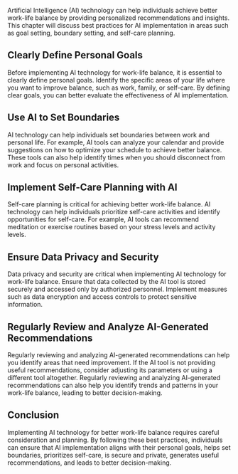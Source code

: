 

Artificial Intelligence (AI) technology can help individuals achieve better work-life balance by providing personalized recommendations and insights. This chapter will discuss best practices for AI implementation in areas such as goal setting, boundary setting, and self-care planning.

Clearly Define Personal Goals
-----------------------------

Before implementing AI technology for work-life balance, it is essential to clearly define personal goals. Identify the specific areas of your life where you want to improve balance, such as work, family, or self-care. By defining clear goals, you can better evaluate the effectiveness of AI implementation.

Use AI to Set Boundaries
------------------------

AI technology can help individuals set boundaries between work and personal life. For example, AI tools can analyze your calendar and provide suggestions on how to optimize your schedule to achieve better balance. These tools can also help identify times when you should disconnect from work and focus on personal activities.

Implement Self-Care Planning with AI
------------------------------------

Self-care planning is critical for achieving better work-life balance. AI technology can help individuals prioritize self-care activities and identify opportunities for self-care. For example, AI tools can recommend meditation or exercise routines based on your stress levels and activity levels.

Ensure Data Privacy and Security
--------------------------------

Data privacy and security are critical when implementing AI technology for work-life balance. Ensure that data collected by the AI tool is stored securely and accessed only by authorized personnel. Implement measures such as data encryption and access controls to protect sensitive information.

Regularly Review and Analyze AI-Generated Recommendations
---------------------------------------------------------

Regularly reviewing and analyzing AI-generated recommendations can help you identify areas that need improvement. If the AI tool is not providing useful recommendations, consider adjusting its parameters or using a different tool altogether. Regularly reviewing and analyzing AI-generated recommendations can also help you identify trends and patterns in your work-life balance, leading to better decision-making.

Conclusion
----------

Implementing AI technology for better work-life balance requires careful consideration and planning. By following these best practices, individuals can ensure that AI implementation aligns with their personal goals, helps set boundaries, prioritizes self-care, is secure and private, generates useful recommendations, and leads to better decision-making.
